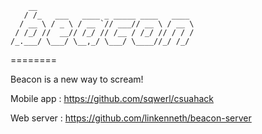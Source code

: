~~~
    __                                   
   / /_   ___   ____ _ _____ ____   ____ 
  / __ \ / _ \ / __ `// ___// __ \ / __ \
 / /_/ //  __// /_/ // /__ / /_/ // / / /
/_.___/ \___/ \__,_/ \___/ \____//_/ /_/ 
~~~
========

Beacon is a new way to scream!


Mobile app : https://github.com/sqwerl/csuahack

Web server : https://github.com/linkenneth/beacon-server
